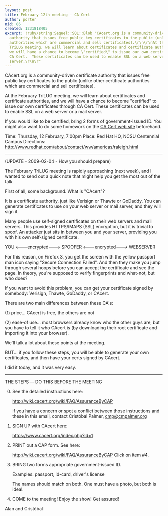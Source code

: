 ```yaml
---
layout: post
title: February 12th meeting - CA Cert
author: porter
nid: 86
created: 1231818405
excerpt: !ruby/string:Sequel::SQL::Blob "CAcert.org is a community-driven certificate
  authority that issues free public key certificates to the public (unlike other certificate
  authorities which are commercial and sell certificates).\r\n\r\nAt the February
  TriLUG meeting, we will learn about certificates and certificate authorities, and
  we will have a chance to become \"certified\" to issue our own certificates through
  CA Cert.  These certificates can be used to enable SSL on a web server or a mail
  server.\r\n\r"
---
```

CAcert.org is a community-driven certificate authority that issues free public key certificates to the public (unlike other certificate authorities which are commercial and sell certificates).

At the February TriLUG meeting, we will learn about certificates and certificate authorities, and we will have a chance to become "certified" to issue our own certificates through CA Cert.  These certificates can be used to enable SSL on a web server or a mail server.

If you would like to be certified, bring 2 forms of government-issued ID.  You might also want to do some homework on the <a href=http://cacert.org>CA Cert web site</a> beforehand.

Time: Thursday, 12 February, 7:00pm
Place: Red Hat HQ, NCSU Centennial Campus
Directions: http://www.redhat.com/about/contact/ww/americas/raleigh.html

----

(UPDATE - 2009-02-04 - How you should prepare)

The February TriLUG meeting is rapidly approaching (next week),
and I wanted to send out a quick note that might help you get
the most out of the talk.

First of all, some background.  What is "CAcert"?

It is a certificate authority, just like Verisign or Thawte or
GoDaddy.  You can generate certificates to use on your web
server or mail server, and they will sign it.

Many people use self-signed certificates on their web servers
and mail servers.  This provides HTTPS/IMAPS (SSL) encryption,
but it is trivial to spoof.  An attacker just sits in between
you and your server, providing you with his own self-signed
certificate.

YOU <---encrypted---> SPOOFER <---encrypted---> WEBSERVER

For this reason, on Firefox 3, you get the screen with the
yellow passport man icon saying "Secure Connection Failed".
And then they make you jump through several hoops before
you can accept the certificate and see the page.  In theory,
you're supposed to verify fingerprints and what-not, but
who does?

If you want to avoid this problem, you can get your certificate
signed by somebody: Verisign, Thawte, GoDaddy, or CAcert.

There are two main differences between these CA's:

   (1) price... CAcert is free, the others are not

   (2) ease-of use... most browsers already know who the
       other guys are, but you have to tell it who CAcert is
       (by downloading their root certificate and importing
       it into your browser).

We'll talk a lot about these points at the meeting.

BUT... if you follow these steps, you will be able to generate
your own certificates, and then have your certs signed by CAcert.

I did it today, and it was very easy.

------------------------------------------------------------------

THE STEPS -- DO THIS BEFORE THE MEETING

0) See the detailed instructions here:

   http://wiki.cacert.org/wiki/FAQ/AssuranceByCAP

   If you have a concern or spot a conflict between those
   instructions and these in this email, contact Cristóbal
   Palmer, cmp@cmpalmer.org

1) SIGN UP with CAcert here:

   https://www.cacert.org/index.php?id=1

2) PRINT out a CAP form. See here:

   http://wiki.cacert.org/wiki/FAQ/AssuranceByCAP
   Click on item #4.

3) BRING two forms appropriate government-issued ID.

   Examples: passport, id-card, driver's license

   The names should match on both.  One must have a photo,
   but both is ideal.

4) COME to the meeting! Enjoy the show! Get assured!



Alan and Cristóbal
